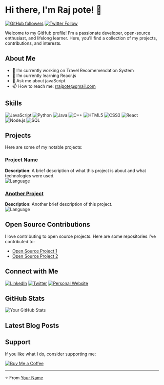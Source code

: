 # Hi there, I'm Raj pote! 👋

[![GitHub followers](https://img.shields.io/github/followers/yourusername?label=Follow&style=social)](https://github.com/yourusername)
[![Twitter Follow](https://img.shields.io/twitter/follow/yourtwitterhandle?style=social)](https://twitter.com/yourtwitterhandle)

Welcome to my GitHub profile! I'm a passionate developer, open-source enthusiast, and lifelong learner. Here, you'll find a collection of my projects, contributions, and interests.

## About Me

- 🔭 I’m currently working on Travel Recomemendation System
- 🌱 I’m currently learning Reacr.js
- 💬 Ask me about javaScript
- 📫 How to reach me: rrajpote@gmail.com

## Skills

![JavaScript](https://img.shields.io/badge/-JavaScript-black?style=flat-square&logo=javascript)
![Python](https://img.shields.io/badge/-Python-black?style=flat-square&logo=python)
![Java](https://img.shields.io/badge/-Java-black?style=flat-square&logo=java)
![C++](https://img.shields.io/badge/-C++-black?style=flat-square&logo=cplusplus)
![HTML5](https://img.shields.io/badge/-HTML5-black?style=flat-square&logo=html5)
![CSS3](https://img.shields.io/badge/-CSS3-black?style=flat-square&logo=css3)
![React](https://img.shields.io/badge/-React-black?style=flat-square&logo=react)
![Node.js](https://img.shields.io/badge/-Node.js-black?style=flat-square&logo=node.js)
![SQL](https://img.shields.io/badge/-SQL-black?style=flat-square&logo=sql)

## Projects

Here are some of my notable projects:

### [Project Name](https://github.com/yourusername/projectname)
**Description**: A brief description of what this project is about and what technologies were used.  
![Language](https://img.shields.io/github/languages/top/yourusername/projectname)

### [Another Project](https://github.com/yourusername/anotherproject)
**Description**: Another brief description of this project.  
![Language](https://img.shields.io/github/languages/top/yourusername/anotherproject)

## Open Source Contributions

I love contributing to open source projects. Here are some repositories I've contributed to:

- [Open Source Project 1](https://github.com/opensourceproject1)
- [Open Source Project 2](https://github.com/opensourceproject2)

## Connect with Me

[![LinkedIn](https://img.shields.io/badge/-LinkedIn-blue?style=flat-square&logo=linkedin&logoColor=white)](https://www.linkedin.com/in/yourlinkedin)
[![Twitter](https://img.shields.io/badge/-Twitter-blue?style=flat-square&logo=twitter&logoColor=white)](https://twitter.com/yourtwitterhandle)
[![Personal Website](https://img.shields.io/badge/-Website-black?style=flat-square&logo=internet-explorer&logoColor=white)](https://yourwebsite.com)

## GitHub Stats

![Your GitHub Stats](https://github-readme-stats.vercel.app/api?username=yourusername&show_icons=true&hide=contribs,prs&theme=radical)

## Latest Blog Posts

<!-- BLOG-POST-LIST:START -->
<!-- BLOG-POST-LIST:END -->

## Support

If you like what I do, consider supporting me:

[![Buy Me a Coffee](https://img.shields.io/badge/-Buy%20Me%20a%20Coffee-ffdd00?style=flat-square&logo=buy-me-a-coffee&logoColor=black)](https://www.buymeacoffee.com/yourusername)

---

⭐️ From [Your Name](https://github.com/yourusername)

